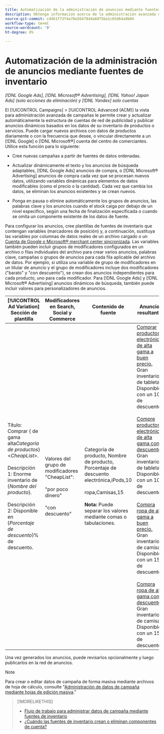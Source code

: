 ```yaml
---
title: Automatización de la administración de anuncios mediante fuentes de inventario
description: Obtenga información acerca de la administración avanzada de campañas, que le permite administrar automáticamente la estructura de cuentas y enviar anuncios dinámicos basados en los datos sobre el inventario de productos o servicios.
source-git-commit: cd461f73f4a70a5647844a6075ba1c65d64a9b04
workflow-type: tm+mt
source-wordcount: '0'
ht-degree: 0%

---
```


# Automatización de la administración de anuncios mediante fuentes de inventario

*[!DNL Google Ads], [!DNL Microsoft® Advertising], [!DNL Yahoo! Japan Ads] (solo acciones de eliminación) y [!DNL Yandex] solo cuentas*

El [!UICONTROL Campaigns] > [!UICONTROL Advanced (ACM)] la vista para administración avanzada de campañas le permite crear y actualizar automáticamente la estructura de cuentas de red de publicidad y publicar anuncios dinámicos basados en los datos de su inventario de productos o servicios. Puede cargar nuevos archivos con datos de productos diariamente o con la frecuencia que desee, o vincular directamente a un [!DNL Google] o [!DNL Microsoft®] cuenta del centro de comerciantes. Utilice esta función para lo siguiente:

* Cree nuevas campañas a partir de fuentes de datos ordenadas.

* Actualizar dinámicamente el texto y los anuncios de búsqueda adaptables, [!DNL Google Ads] anuncios de compra, o [!DNL Microsoft® Advertising] anuncios de compra cada vez que se procesan nuevos datos, utilizando variables dinámicas para elementos de datos modificables (como el precio o la cantidad). Cada vez que cambia los datos, se eliminan los anuncios existentes y se crean nuevos.

* Ponga en pausa o elimine automáticamente los grupos de anuncios, las palabras clave y los anuncios cuando el stock caiga por debajo de un nivel específico, según una fecha de finalización especificada o cuando se omita un componente existente de los datos de fuente.

Para configurar los anuncios, cree plantillas de fuentes de inventario que contengan variables (marcadores de posición) y, a continuación, sustituya las variables por columnas de datos reales de un archivo cargado o un [Cuenta de Google o Microsoft® merchant center sincronizada](/help/search-social-commerce/campaign-management/accounts/merchant-account-manage.md). Las variables también pueden incluir grupos de modificadores configurados en un archivo o filas individuales del archivo para crear varios anuncios, palabras clave, campañas o grupos de anuncios para cada fila aplicable del archivo de datos. Por ejemplo, si utiliza una variable de grupo de modificadores en un titular de anuncio y el grupo de modificadores incluye dos modificadores (&quot;barato&quot; y &quot;con descuento&quot;), se crean dos anuncios independientes para cada producto, uno para cada modificador. Para [!DNL Google Ads] y [!DNL Microsoft® Advertising] anuncios dinámicos de búsqueda, también puede incluir valores para personalizadores de anuncios.

| [!UICONTROL Ad Variation] Sección de plantilla | Modificadores en Search, Social y Commerce | Contenido de fuente | Anuncios resultantes |
|----|----|----|----|
| Título: Comprar \{ de gama alta<i>Categoría de productos</i>\} &lt;<i>CheapList</i>>.<br><br>Descripción 1: Enorme inventario de \{<i>Nombre del producto</i>\}.<br><br>Descripción 2: Disponible en \{<i>Porcentaje de descuento</i>\}% de descuento. | Valores del grupo de modificadores &quot;CheapList&quot;:<br><br>&quot;por poco dinero&quot;<br><br>&quot;con descuento&quot; | Categoría de producto, Nombre de producto, Porcentaje de descuento<br>electrónica,iPods,10<br><br>ropa,Camisas,15<br><br><b>Nota:</b> Puede separar los valores mediante comas o tabulaciones. | <u>Comprar productos electrónicos de alta gama a buen precio.</u><br>Gran inventario de tabletas. Disponible con un 10% de descuento.<br><br><u>Compre productos electrónicos de alta gama con descuento.</u><br>Gran inventario de tabletas. Disponible con un 10% de descuento.<br><br><u>Compra ropa de alta gama a buen precio.</u><br>Gran inventario de camisas. Disponible con un 15% de descuento.<br><br><u>Compra ropa de alta gama con descuento.</u><br>Gran inventario de camisas. Disponible con un 15% de descuento. |

Una vez generados los anuncios, puede revisarlos opcionalmente y luego publicarlos en la red de anuncios.

>[!NOTE]
>Para crear o editar datos de campaña de forma masiva mediante archivos de hoja de cálculo, consulte &quot;[Administración de datos de campaña mediante hojas de edición masiva](/help/search-social-commerce/campaign-management/bulksheets/bulksheet-about.md).&quot;

>[!MORELIKETHIS]
>
>* [Flujo de trabajo para administrar datos de campaña mediante fuentes de inventario](inventory-feeds-workflow.md)
>* [¿Cuándo las fuentes de inventario crean o eliminan componentes de cuenta?](when-are-components-created-deleted.md)

